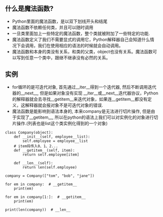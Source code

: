 ## 什么是魔法函数?
- Python里面的魔法函数，是以双下划线开头和结尾
- 魔法函数不依赖任何类，并且可以随时调用
- 一旦类里面加上一些特定的魔法函数，整个类就被附加了一些特定的功能.
- 魔法函数定义了我们不需要显式的调用它，Python解释器自己会知道什么情况下会调用，我们在使用相应的语法的时候就会自动调用。
- 魔法函数和本身的类没有关系，和类的父类，object也没有关系。魔法函数可以写到任意一个类中，跟继不继承没有必然的关系。

## 实例
- for循环的是可迭代对象, 首先通过\_\_iter\_\_得到一个迭代器, 然后不断调用迭代器的\_\_next\_\_, 但是如果对象没有实现 \_\_iter\_\_或\_\_next\_\_迭代器协议，Python的解释器就会去寻找\_\_getitem\_\_来迭代对象，如果连\_\_getitem\_\_都没有定义，这解释器就会报对象不是可迭代对象的错误.
- 魔法函数是能影响到语法本身的, 本来company是无法进行切片操作, 但是由于实现了\_\_getitem\_\_, 所以在python的语法上我们可以对实例化的对象进行切片操作.(列表也是list这个类实例化得到的一个对象)
```
class Company(object):
    def __init__(self, employee__list):
        self.employee = employee__list
    # item将传入0、1、2...
    def __getitem__(self, item):
        return self.employee[item]
        
    def __len__(self):
        return len(self.employee)

company = Company(["tom", "bob", "jane"])

for em in company:  # __getitem__
    print(em)

for em in company[1:]:  # __getitem__
    print(em)

print(len(company))  # __len__
```